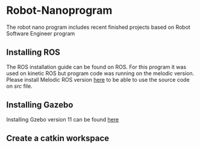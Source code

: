 # Robot-Nanoprogram
The robot nano program includes recent finished projects based on Robot Software Engineer program 

## Installing ROS 
The ROS installation guide can be found on ROS.
For this program it was used on kinetic ROS but program code was running on the melodic version.
Please install Melodic ROS version [here](http://wiki.ros.org/melodic/Installation/Ubuntu) to be able to use the source code on _src_ file.


## Installing Gazebo
Installing Gzebo version 11 can be found [here](http://gazebosim.org/tutorials?tut=install_ubuntu&ver=11.0)


## Create a catkin workspace







